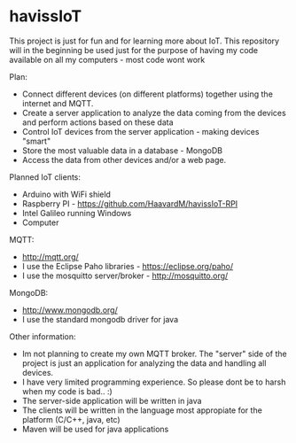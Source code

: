 # havissIoT

This project is just for fun and for learning more about IoT. 
This repository will in the beginning be used just for the purpose of having my code available on all my computers - most code wont work

Plan:
- Connect different devices (on different platforms) together using the internet and MQTT.
- Create a server application to analyze the data coming from the devices and perform actions based on these data
- Control IoT devices from the server application - making devices "smart"
- Store the most valuable data in a database - MongoDB
- Access the data from other devices and/or a web page.

Planned IoT clients:
- Arduino with WiFi shield
- Raspberry PI - https://github.com/HaavardM/havissIoT-RPI
- Intel Galileo running Windows
- Computer

MQTT:
- http://mqtt.org/
- I use the Eclipse Paho libraries - https://eclipse.org/paho/
- I use the mosquitto server/broker - http://mosquitto.org/

MongoDB:
- http://www.mongodb.org/
- I use the standard mongodb driver for java

Other information:
- Im not planning to create my own MQTT broker. The "server" side of the project is just an application for analyzing the data and handling all devices. 
- I have very limited programming experience. So please dont be to harsh when my code is bad.. :)
- The server-side application will be written in java
- The clients will be written in the language most appropiate for the platform (C/C++, java, etc)
- Maven will be used for java applications


